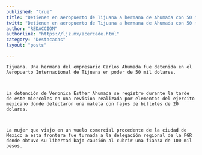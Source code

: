 ```yaml
---
published: "true"
title: "Detienen en aeropuerto de Tijuana a hermana de Ahumada con 50 mil dls. "
twitt: "Detienen en aeropuerto de Tijuana a hermana de Ahumada con 50 mil dls. "
author: "REDACCION"
authorlink: "https://ljz.mx/acercade.html"
category: "Destacadas"
layout: "posts"

---
```



  
    Tijuana. Una hermana del empresario Carlos Ahumada fue detenida en el Aeropuerto Internacional de Tijuana en poder de 50 mil dolares.
  
  
  
    La detención de Veronica Esther Ahumada se registro durante la tarde de este miercoles en una revision realizada por elementos del ejercito mexicano donde detectaron una maleta con fajos de billetes de 20 dolares.
  
  
  
    La mujer que viajo en un vuelo comercial procedente de la ciudad de Mexico a esta frontera fue turnada a la delegación regional de la PGR donde obtuvo su libertad bajo caución al cubrir una fianza de 100 mil pesos.
  

